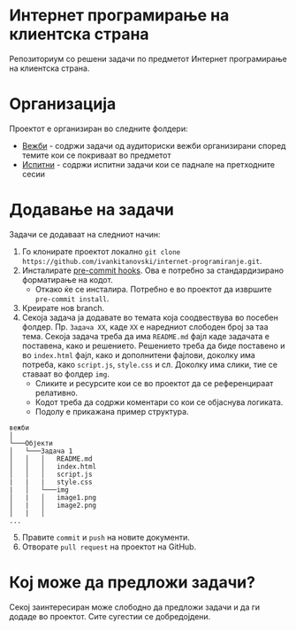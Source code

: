 # Интернет програмирање на клиентска страна

Репозиториум со решени задачи по предметот Интернет програмирање на клиентска страна.

# Организација

Проектот е организиран во следните фолдери:

- [Вежби](вежби) - содржи задачи од аудиториски вежби организирани според темите кои се покриваат во предметот
- [Испитни](испитни) - содржи испитни задачи кои се паднале на претходните сесии

# Додавање на задачи

Задачи се додаваат на следниот начин:

1. Го клонирате проектот локално `git clone https://github.com/ivankitanovski/internet-programiranje.git`.
2. Инсталирате [pre-commit hooks](https://pre-commit.com/). Ова е потребно за стандардизирано форматирање на кодот.
   - Откако ќе се инсталира. Потребно е во проектот да извршите `pre-commit install`.
3. Креирате нов branch.
4. Секоја задача ја додавате во темата која соодвествува во посебен фолдер. Пр. `Задача ХХ`, каде `XX` е наредниот слободен број за таа тема. Секоја задача треба да има `README.md` фајл каде задачата е поставена, како и решението. Решението треба да биде поставено и во `index.html` фајл, како и дополнитени фајлови, доколку има потреба, како `script.js`, `style.css` и сл. Доколку има слики, тие се ставаат во фолдер `img`.
   - Сликите и ресурсите кои се во проектот да се референцираат релативно.
   - Кодот треба да содржи коментари со кои се објаснува логиката.
   - Подолу е прикажана пример структура.

```
вежби
│
└───Објекти
│   └───Задача 1
│   │   │   README.md
│   │   │   index.html
│   │   │   script.js
|   |   |   style.css
|   │   └───img
│   |   │   image1.png
│   |   │   image2.png
│   |   │
...
```

5. Правите `commit` и `push` на новите документи.
6. Отворатe `pull request` на проектот на GitHub.

# Кој може да предложи задачи?

Секој заинтересиран може слободно да предложи задачи и да ги додаде во проектот. Сите сугестии се добредојдени.
